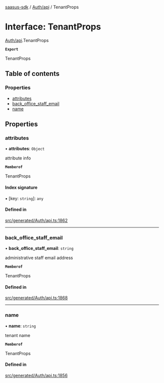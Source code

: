 [saasus-sdk](../README.md) / [Auth/api](../modules/Auth_api.md) / TenantProps

# Interface: TenantProps

[Auth/api](../modules/Auth_api.md).TenantProps

**`Export`**

TenantProps

## Table of contents

### Properties

- [attributes](Auth_api.TenantProps.md#attributes)
- [back\_office\_staff\_email](Auth_api.TenantProps.md#back_office_staff_email)
- [name](Auth_api.TenantProps.md#name)

## Properties

### attributes

• **attributes**: `Object`

attribute info

**`Memberof`**

TenantProps

#### Index signature

▪ [key: `string`]: `any`

#### Defined in

[src/generated/Auth/api.ts:1862](https://github.com/saasus-platform/saasus-sdk-javascript/blob/09ef427/src/generated/Auth/api.ts#L1862)

___

### back\_office\_staff\_email

• **back\_office\_staff\_email**: `string`

administrative staff email address

**`Memberof`**

TenantProps

#### Defined in

[src/generated/Auth/api.ts:1868](https://github.com/saasus-platform/saasus-sdk-javascript/blob/09ef427/src/generated/Auth/api.ts#L1868)

___

### name

• **name**: `string`

tenant name

**`Memberof`**

TenantProps

#### Defined in

[src/generated/Auth/api.ts:1856](https://github.com/saasus-platform/saasus-sdk-javascript/blob/09ef427/src/generated/Auth/api.ts#L1856)

